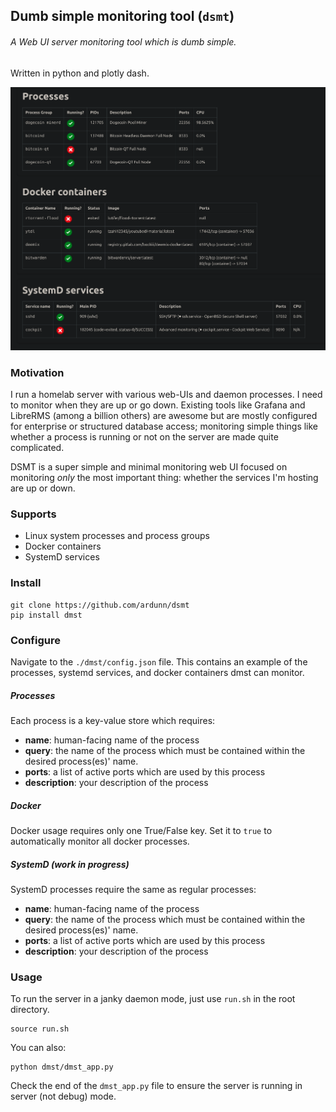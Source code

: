## Dumb simple monitoring tool (`dsmt`)

###### A Web UI server monitoring tool which is dumb simple.

Written in python and plotly dash.



![img](./screenshot.png)


### Motivation

I run a homelab server with various web-UIs and daemon processes. I need to monitor when they
are up or go down. Existing tools like Grafana and LibreRMS (among a billion others)
are awesome but are mostly configured for enterprise or structured database access; monitoring simple things like whether a process is running
or not on the server are made quite complicated.


DSMT is a super simple and minimal monitoring web UI focused on monitoring *only* the most important thing: whether the services I'm hosting are up or down.


### Supports
- Linux system processes and process groups
- Docker containers
- SystemD services


###  Install

```
git clone https://github.com/ardunn/dsmt
pip install dmst
```


### Configure
Navigate to the `./dmst/config.json` file. This contains an example of
the processes, systemd services, and docker containers dmst can monitor.

##### Processes
Each process is a key-value store which requires:
- **name**: human-facing name of the process
- **query**: the name of the process which must be contained within the desired process(es)' name. 
- **ports**: a list of active ports which are used by this process
- **description**: your description of the process


##### Docker

Docker usage requires only one True/False key. Set it to `true` to automatically monitor all docker processes.



##### SystemD (work in progress)
SystemD processes require the same as regular processes:
- **name**: human-facing name of the process
- **query**: the name of the process which must be contained within the desired process(es)' name. 
- **ports**: a list of active ports which are used by this process
- **description**: your description of the process




### Usage

To run the server in a janky daemon mode, just use `run.sh` in the root directory.

```
source run.sh
```

You can also:

```
python dmst/dmst_app.py
```

Check the end of the `dmst_app.py` file to ensure the server is running in server (not debug) mode.



